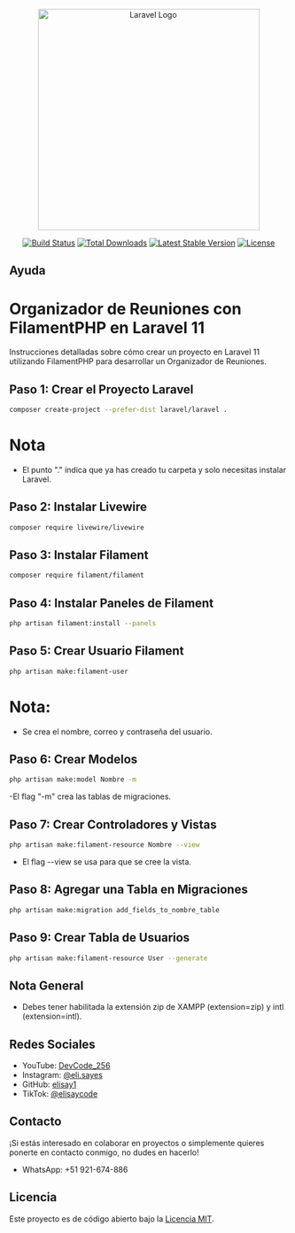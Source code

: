 <p align="center"><a href="https://laravel.com" target="_blank"><img src="https://raw.githubusercontent.com/laravel/art/master/logo-lockup/5%20SVG/2%20CMYK/1%20Full%20Color/laravel-logolockup-cmyk-red.svg" width="400" alt="Laravel Logo"></a></p>

<p align="center">
<a href="https://github.com/laravel/framework/actions"><img src="https://github.com/laravel/framework/workflows/tests/badge.svg" alt="Build Status"></a>
<a href="https://packagist.org/packages/laravel/framework"><img src="https://img.shields.io/packagist/dt/laravel/framework" alt="Total Downloads"></a>
<a href="https://packagist.org/packages/laravel/framework"><img src="https://img.shields.io/packagist/v/laravel/framework" alt="Latest Stable Version"></a>
<a href="https://packagist.org/packages/laravel/framework"><img src="https://img.shields.io/packagist/l/laravel/framework" alt="License"></a>
</p>

## Ayuda
# Organizador de Reuniones con FilamentPHP en Laravel 11

Instrucciones detalladas sobre cómo crear un proyecto en Laravel 11 utilizando FilamentPHP para desarrollar un Organizador de Reuniones.

## Paso 1: Crear el Proyecto Laravel

```bash
composer create-project --prefer-dist laravel/laravel .
```
# Nota
- El punto "." indica que ya has creado tu carpeta y solo necesitas instalar Laravel.

## Paso 2: Instalar Livewire
```bash
composer require livewire/livewire
```
## Paso 3: Instalar Filament
```bash
composer require filament/filament
```
## Paso 4: Instalar Paneles de Filament
```bash
php artisan filament:install --panels
```
## Paso 5: Crear Usuario Filament
```bash
php artisan make:filament-user
```
# Nota: 
- Se crea el nombre, correo y contraseña del usuario.
## Paso 6: Crear Modelos
```bash
php artisan make:model Nombre -m
```
-El flag "-m" crea las tablas de migraciones.
## Paso 7: Crear Controladores y Vistas
```bash
php artisan make:filament-resource Nombre --view
```
- El flag --view se usa para que se cree la vista.
## Paso 8: Agregar una Tabla en Migraciones
```bash
php artisan make:migration add_fields_to_nombre_table
```
## Paso 9: Crear Tabla de Usuarios
```bash
php artisan make:filament-resource User --generate
```

## Nota General
- Debes tener habilitada la extensión zip de XAMPP (extension=zip) y intl (extension=intl).

## Redes Sociales

- YouTube: [DevCode_256](https://www.youtube.com/@DevCode_256)
- Instagram: [@eli.sayes](https://www.instagram.com/eli.sayes/)
- GitHub: [elisay1](https://github.com/elisay1)
- TikTok: [@elisaycode](https://www.tiktok.com/@elisaycode)

## Contacto

¡Si estás interesado en colaborar en proyectos o simplemente quieres ponerte en contacto conmigo, no dudes en hacerlo!

- WhatsApp: +51 921-674-886
## Licencia

Este proyecto es de código abierto bajo la [Licencia MIT](https://opensource.org/licenses/MIT).

